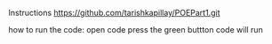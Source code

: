 Instructions 
https://github.com/tarishkapillay/POEPart1.git

how to run the code: 
open code 
press the green buttton 
code will run 
